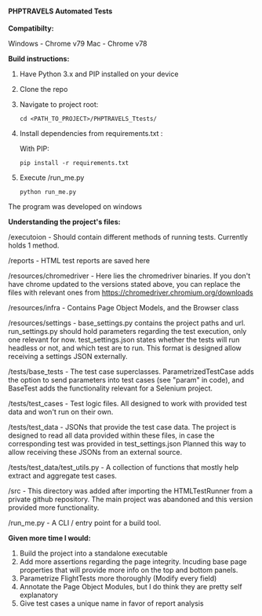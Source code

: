 #### PHPTRAVELS Automated Tests

**Compatibilty:**

Windows - Chrome v79
Mac - Chrome v78


**Build instructions:**
1. Have Python 3.x and PIP installed on your device
2. Clone the repo
3. Navigate to project root:

    `cd <PATH_TO_PROJECT>/PHPTRAVELS_Ttests/`
    
4. Install dependencies from requirements.txt :
    
    With PIP:
    
    `pip install -r requirements.txt`
 
5. Execute /run_me.py
 
     `python run_me.py`

The program was developed on windows



 
 **Understanding the project's files:**
 
 /executoion - Should contain different methods of running tests. Currently holds 1 method.
 
 /reports - HTML test reports are saved here
 
  /resources/chromedriver - Here lies the chromedriver binaries. If you don't have chrome updated to the versions stated above,
  you can replace the files with relevant ones from https://chromedriver.chromium.org/downloads

 /resources/infra - Contains Page Object Models, and the Browser class
 
 /resources/settings - base_settings.py contains the project paths and url. run_settings.py should hold parameters regarding the test execution, only one relevant for  now.
 test_settings.json states whether the tests will run headless or not, and which test are to run.
 This format is designed allow receiving a settings JSON externally.
 
 /tests/base_tests - The test case superclasses. ParametrizedTestCase adds the option to send parameters into test cases (see "param" in code),
 and BaseTest adds the functionality relevant for a Selenium project.
 
 /tests/test_cases - Test logic files. All designed to work with provided test data and won't run on their own.
 
 /tests/test_data - JSONs that provide the test case data. The project is designed to read all data provided within these files, in case the corresponding test was provided in test_settings.json
 Planned this way to allow receiving these JSONs from an external source.
 
 /tests/test_data/test_utils.py - A collection of functions that mostly help extract and aggregate test cases.
 
 /src - This directory was added after importing the HTMLTestRunner from a private github repository. The main project was abandoned and this version provided more functionality.
 
 /run_me.py - A CLI / entry point for a build tool.
 
 **Given more time I would:**
 
1. Build the project into a standalone executable
2. Add more assertions regarding the page integrity. Incuding base page properties that will provide more info on the top and bottom panels.
3. Parametrize FlightTests more thoroughly (Modify every field)
4. Annotate the Page Object Modules, but I do think they are pretty self explanatory
5. Give test cases a unique name in favor of report analysis
 
 
 
 
 
